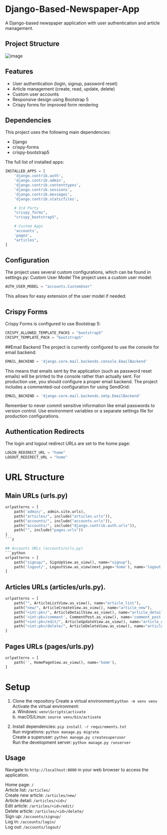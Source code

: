# Django-Based-Newspaper-App
A Django-based newspaper application with user authentication and article management.

## Project Structure
![image](https://github.com/hivarunbhalla/Django-Based-Newspaper-App/assets/106589945/bff41ce8-ec9d-43db-9d70-16bbdefc124f)


## Features

- User authentication (login, signup, password reset)
- Article management (create, read, update, delete)
- Custom user accounts
- Responsive design using Bootstrap 5
- Crispy forms for improved form rendering

## Dependencies

This project uses the following main dependencies:

- Django
- crispy-forms
- crispy-bootstrap5

The full list of installed apps:

```python
INSTALLED_APPS = [
    'django.contrib.auth',  
    'django.contrib.admin',
    'django.contrib.contenttypes',
    'django.contrib.sessions',
    'django.contrib.messages',
    'django.contrib.staticfiles',

    # 3rd Party
    "crispy_forms", 
    "crispy_bootstrap5", 

    # Custom Apps
    'accounts',
    'pages',
    "articles",
]
```
## Configuration
The project uses several custom configurations, which can be found in settings.py:
Custom User Model
The project uses a custom user model:

```python
AUTH_USER_MODEL = "accounts.CustomUser"
```
This allows for easy extension of the user model if needed.

## Crispy Forms
Crispy Forms is configured to use Bootstrap 5:
```python
CRISPY_ALLOWED_TEMPLATE_PACKS = "bootstrap5"
CRISPY_TEMPLATE_PACK = "bootstrap5"
```

##Email Backend
The project is currently configured to use the console for email backend:
```python
EMAIL_BACKEND = 'django.core.mail.backends.console.EmailBackend'
```

This means that emails sent by the application (such as password reset emails) will be printed to the console rather than actually sent.
For production use, you should configure a proper email backend. The project includes a commented-out configuration for using SendGrid:
```python
EMAIL_BACKEND = 'django.core.mail.backends.smtp.EmailBackend'
```
Remember to never commit sensitive information like email passwords to version control. Use environment variables or a separate settings file for production configurations.

## Authentication Redirects
The login and logout redirect URLs are set to the home page:
```python
LOGIN_REDIRECT_URL = "home"
LOGOUT_REDIRECT_URL = "home"
```

# URL Structure
## Main URLs (urls.py)
```python
urlpatterns = [
    path('admin/', admin.site.urls),
    path("articles/", include("articles.urls")),
    path("accounts/", include("accounts.urls")),
    path("accounts/", include("django.contrib.auth.urls")),
    path("", include("pages.urls"))
]
```z

## Accounts URLs (accounts/urls.py)
```python
urlpatterns = [
    path("signup/", SignUpView.as_view(), name="signup"),
    path('logout/', LogoutView.as_view(next_page='home'), name='logout'),
]
```

## Articles URLs (articles/urls.py).
```python
urlpatterns = [
    path("", ArticleListView.as_view(), name="article_list"),
    path("new/", ArticleCreateView.as_view(), name="article_new"),
    path("<int:pk>/", ArticleDetailView.as_view(), name="article_detail"),
    path('<int:pk>/comment', CommentPost.as_view(), name='comment_post'),
    path("<int:pk>/edit/", ArticleUpdateView.as_view(), name="article_edit"),
    path("<int:pk>/delete/", ArticleDeleteView.as_view(), name="article_delete"),
]
```

## Pages URLs (pages/urls.py)
```python
urlpatterns = [
    path('', HomePageView.as_view(), name='home'),
]
```

# Setup

1. Clone the repository
  Create a virtual environment:```python -m venv venv```<br />
  Activate the virtual environment:<br />
        a. Windows: ```venv\Scripts\activate```<br />
        b. macOS/Linux: ```source venv/bin/activate```<br />

2. Install dependencies: 
```pip install -r requirements.txt```<br />
Run migrations: ```python manage.py migrate```<br />
Create a superuser: ```python manage.py createsuperuser```<br />
Run the development server: ```python manage.py runserver```<br />

## Usage
Navigate to ```http://localhost:8000``` in your web browser to access the application.

Home page: ```/```<br />
Article list: ```/articles/```<br />
Create new article: ```/articles/new/```<br />
Article detail: ```/articles/<id>/```<br />
Edit article: ```/articles/<id>/edit/```<br />
Delete article: ```/articles/<id>/delete/```<br />
Sign up: ```/accounts/signup/```<br />
Log in: ```/accounts/login/```<br />
Log out: ```/accounts/logout/```<br />
